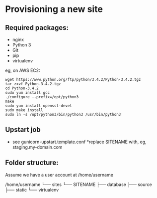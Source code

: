 Provisioning a new site
=======================

## Required packages:

* nginx
* Python 3
* Git 
* pip
* virtualenv

eg, on AWS EC2:

	wget https://www.python.org/ftp/python/3.4.2/Python-3.4.2.tgz
	tar zxvf Python-3.4.2.tgz
	cd Python-3.4.2
	sudo yum install gcc
	./configure --prefix=/opt/python3
	make
	sudo yum install openssl-devel
	sudo make install
	sudo ln -s /opt/python3/bin/python3 /usr/bin/python3

## Upstart job

* see gunicorn-upstart.template.conf
*replace SITENAME with, eg, staging.my-domain.com

## Folder structure:
Assume we have a user account at /home/username

/home/username
└── sites
    └── SITENAME
         ├── database
         ├── source
         ├── static
         └── virtualenv
